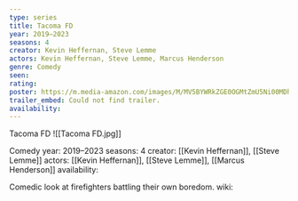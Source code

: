 ```yaml
---
type: series
title: Tacoma FD
year: 2019–2023
seasons: 4
creator: Kevin Heffernan, Steve Lemme
actors: Kevin Heffernan, Steve Lemme, Marcus Henderson
genre: Comedy
seen:
rating: 
poster: https://m.media-amazon.com/images/M/MV5BYWRkZGE0OGMtZmU5Ni00MDhjLWIxNTctNzU4NWE2MjdlODgwXkEyXkFqcGdeQXVyMTM1NjM2ODg1._V1_SX300.jpg
trailer_embed: Could not find trailer.
availability:
---
```

Tacoma FD
![[Tacoma FD.jpg]]

Comedy
year: 2019–2023
seasons: 4
creator: [[Kevin Heffernan]], [[Steve Lemme]]
actors: [[Kevin Heffernan]], [[Steve Lemme]], [[Marcus Henderson]]
availability:

Comedic look at firefighters battling their own boredom.
wiki: 


